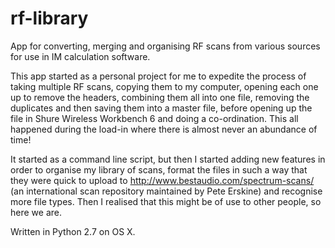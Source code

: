 # rf-library
App for converting, merging and organising RF scans from various sources for use in IM calculation software.

This app started as a personal project for me to expedite the process of taking multiple RF scans, copying them to my computer, opening each one up to remove the headers, combining them all into one file, removing the duplicates and then saving them into a master file, before opening up the file in Shure Wireless Workbench 6 and doing a co-ordination. This all happened during the load-in where there is almost never an abundance of time!

It started as a command line script, but then I started adding new features in order to organise my library of scans, format the files in such a way that they were quick to upload to http://www.bestaudio.com/spectrum-scans/ (an international scan repository maintained by Pete Erskine) and recognise more file types. Then I realised that this might be of use to other people, so here we are.

Written in Python 2.7 on OS X.
